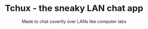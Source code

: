 <div align=center>
  <h1>Tchux - the sneaky LAN chat app</h1>
  <p>Made to chat covertly over LANs like computer labs</p>
</div>


